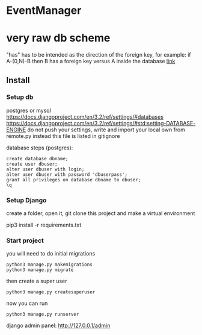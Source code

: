 # EventManager

# very raw db scheme
"has" has to be intended as the direction of the foreign key, for example:
if A-(0,N)-B then B has a foreign key versus A inside the database
[link](https://viewer.diagrams.net/?highlight=0000ff&edit=_blank&layers=1&nav=1#R7Z1dc6M4FoZ%2FTap6L9LFN%2FblJp2Znd30VFdntnbnkjaKzRYBL8aJs79%2BhRH%2BQMjBjUEvlrpS1UbGGOs9fnV4hHVu7PuXza9ZsFx8TUMS31hGuLmxv9xYlmX7Bv2vaHlnLa47LVvmWRSWbea%2B4Sn6H2GN7IXzdRSS1dGOeZrGebQ8bpylSUJm%2BVFbkGXp2%2FFuz2l8%2FK7LYE64hqdZEPOt%2F4rCfFG2Tix%2F3%2F43Es0X1TubHvt8L0G1M%2Fskq0UQpm8HTfbDjX2fpWlePnrZ3JO46L2qX8rX%2FSJ4dndiGUnyNi%2F4%2Brv193DppncP4ePD%2FHb2HP6W3rKjvAbxmn3gh9fieOUZ5%2B9VN9CTXxYP8%2BBH0XS3yoMsZ2rZBm2g%2FZ8HUUIy2mBut%2BM4WK6i7e5lyyKKw8fgPV3n1YGqrbvnaEPC76VYxb5Ut0d6sGKzOPgzPfgTO5ni6SCO5gl9PKOnWrzjXUZW9Fweg1XO9mAfi2Q52Qj7y9ypQOOXpC8kz97pLuwFrseEY6HrVNtv%2BzgwJ6xtcRgD1Y4Bi7357th7eegDptAZalmcWkKh6OfMoyD%2BTr8TQTLfanYsSdGvYZYu%2FwiyOclZwzKNih7dxsCu86M4vk%2FjtFA2SZPiSHm6ZE%2FG5Ll67Y80z9OXSkDWHbuDbrvCvaN%2FtHPujc%2FujUtP955um%2Ftt%2BlfsnuX3abLKMxpPxTEIlfWNFNK2k1Uc6LzWTFu7pbR2X8ranLLf%2FnGetlv7C%2Fbani2bUZOt%2FqVLabc%2Fx1sHW0RhSJJOeljNehwIYA%2FZ%2Fw7X%2F%2F9Mov%2BuyW9fJKtQWV25791qGcyiZP5YvtKryeQOJdNG%2FLVxh5TNHYUh1jUdgSG2Het6U9brqOzFv4gkjKrjXd4NXSw39NE6%2F0MXHEQOFNebaNfrx%2FWmsl1vivbF69X1JliuVyEHnN4f2PYEeqDYnskn6dr3LuJ7piXb%2BMyumfy4nK8MZSDrg0u3B7Y%2BkSAw3sen5N%2FJimSvQR6liVArhXCtXfV9NdPQ1tP6w7XmOBJ1TF7rnxyxpANbk0%2FVr5zYmmDpusWn65rZnhIKZSyz%2BElHRFvEzONP26J0bFtJiZNI9prHi3ISaZ7IzyOie%2BEwgsB4n2YYfXmfdHhrqcUwLDCGYanOMESCwHhf12lF7X24ANfqyjpGZn4CPaSZH9zM4dDmJxAExfxsnlZ8i4MZEaqkELr1q7vEK3RrSEe39jgYBSS6tY1mtVHQrc0ziitHtzYYprB5TKHR7SmhYEYxjS%2F6skXp6NZWC1%2FYYPjCVh1fiASB8T6NL%2FryPuno1laLXthg9MJWnV6IBEHxPqfrrdHa%2B3DRrdOVdYzL%2FByBHtJ%2BesrjCLXMTyQIjPnxtOJ%2BvaJdRzKhUArRW7eitczQbk35CyU44%2BAUkPi2DHdcfOvwnOLK8a0DhiocHlVofHtKKJiRTCOMvmxROr511EIYDhjCcFRHGCJBULyvejPtfRf3Pun41lWLYLhgBMNVnWCIBIHxvq4%2FC9Heh4tv3a6sY2TmJ9BDmvnB3TYxtPkJBIExv4Zfahd33n4NkmCuEW7xrA%2BIcL1x5OuQCLcMeVyE6%2FH5%2BpUjXA8sZff4lF0j3FNCoYxmnk7l%2B7JF6QjXUyuT98AyeU%2F1TF4kCIz3db1FWnsfLML14Nac7tf7PDDvg5s9HNr7BILAeF%2FX%2BUXtfbgIt%2Fr9M863r1%2FzE%2BghrdwB3PTh0OYnEATF%2FHyeVjyRQFcp2xpVtWx9xW6tSUs764%2Fd%2BuOAFJDstox1XHbr85DiytmtD8YpfJ5TaHZ7SiiYYUzzi75sUTq79dXiFz4Yv%2FBV5xciQWC8T%2FOLvrxPOrudqIUvfDB8MVEdX4gEQfG%2BCY8vtPddxvvks9sJ3JL7%2FdZsFOghzfzg7pkYumijQBAY8%2BNpxdNWDw1vG%2BCtfHY7GQekgGS3E0HhaBR2O%2BEhxZWz2wkYp5jwnEKz21NCwQxjml%2F0ZYvS2e1ULX4xAeMXU9X5hUgQFO%2Bban7Rl%2FdJZ7dTtfDFFAxfTFXHFyJBYLyv649CtPfhstsp3Jr7%2FZqfQA9p5gd3z8TQ5icQBMb8eFpxHySv9H00vLXMHYPdrZrgtjS0%2FujtdByYApLeltGOS29Ng%2BcUV45vp2CowjR4VqH57SmlUIYy09AQoy9nlA5wTUMtisGCGckXVecYQklwDFCTjL4MUDrFNQ21SAYLZiQDVJ1lCCXBMcCuvxHRBoiLck2jK%2FkYmwMKFJHmgCZPJ1RzQIEkMA5oNdz%2FVyyFS%2F3iOZoL1VIK6laKMGezjJbO1h%2FTNa1xDFyQUJfFPDDVtRrWp75uqssCGmjssvmxS2Pdk1LBjGl217sHFc7qPzJH%2BWDX7krtR5bV24L0RJ4zwpH1obN6kSQ4DjiOYrejdED5ZNeGW5W6ZwcEK3Zr2nBofXAHBC9ra9q6rm1vDgiAdm24xZ16tkCw2ramDcfWB7dA8Oq2ptNAMFa6ull5FVu7T9cBYLrOOLAFJtMtgx2Y6To8trh2puugkQuHJxea6Z6UCmcw00SjN3OUz3QdxYiGg0Y0HOWJhkgSHAfURKM3B5TPdB3FgIaDBjQc5YGGSBIYB6zeTTvg5R0QgOm6cIs%2B9WuBrkARaRbo8ohCMQsUSYJjgWfce%2FEck81fs6zonDuShOzhl1kcrFbRjDYu8peYhTbZRPm%2Fi07%2F7LKtP6vvAH38ZXO48c42yjcm4ZwIe5k1rdJ1NiMnPpfzcT2lpn6u2jISB3n0enweTZ3P3uFb4ch7WV3hqg3VMcoPwF6215A7kjetHclyakfKt8MNd6RtNOw%2BeIcAOadq61kBktATO4iQYvPPw%2Bf2MbLdej%2BIGImB5bKsLq9G%2BbPHx4FCsB44u99OnBuCvlUPQWvoEOQz6XKJmIeYvJBE12jcDhuuyHMkzkB1Ljqr8gyUqGIqzAxUQ03ba5%2BB8tFS7IaytXoG6qRUMKn3SCrYYtKHD8xR%2FgxUQw1byV%2FIfuEDWgVbs6GELbojDiQJjgOOow7MKB1Q%2FgyUYuVqTbR6tabyBWuFkuA44DjWUh2lAwLMQClWtdZEK1trKl%2B3VigJjAWeU7n2p2agbg6mCXaTBs0TBbtJid0sxMGrTkxKlCd8kQmGakT4eIKhxRVXjxMMNL2rA%2Bf61FTbGQYaAvVDTWuH6nuK4ZwKuz81y3VmQP1M8F4wCKtqTPBBOHGOI2fysyHo1w5067mfjYN%2Flj1wQPL04lORZtGm3%2F%2FChWYheoVSaa61SOdpEsQP%2B9a7LF0nIQlZqOz3eUy3o1cRnv8hef7OZsmCdZ4eR%2FIFo8usCiq3CC9BAt86bjqOTTyg%2BFQkt6YUCQBGpzOkE63VOZR0PH9dNBQVyRbpy481ffe7t0WUkyeajhXPvGXBsin%2Bu83ROvVSzLtJ%2BQO7bLpCqdvaBbuJZwSfWIjLjfEzbwu5aIz7LWNctGLpUCHOwwMEd6LKHUl3a3w2TOujhKfY%2BkayiPbN9rYMaaIKFysYSlUem0o3LqtmXA3Ta8PaVkM91216JCc32oe%2BvIG5umL6OL5FS60MFN8NlV4RXEtiTtVaOtEKEUMpx9NM6c5k1NCB1XDX28DWxCeeCPFdy6eMIePbbhvfglt2horvhmtuE2BQkZcJt1bOFVDmoZTj8Z1sZ6ozTV%2ByL1kNlf0QfEnmuOu1jG5LasZkNRQERFBOZrLbVjnZGRPPD2X7kle7lLM8V3bC1ICgEMJb4rDbllWIfuY2VHg3ACiEq3CJqW5ryiTZmPAgk%2BNiMSarodwawuWAvITJqurbfhjdUrm41VCETe0Bpb1wcq%2FArYYCyrJtaVIVtGK25DTcWD2wLwkwhcLh3RZTyB11rYYKqhDKSRxR2ioneUTB40t29QMz5ktuw4LDF%2FIlupmlaX54hxP9RIuvaUiKPf4P)

## Install

### Setup db
postgres or mysql
https://docs.djangoproject.com/en/3.2/ref/settings/#databases
https://docs.djangoproject.com/en/3.2/ref/settings/#std:setting-DATABASE-ENGINE
do not push your settings, write and import your local own from remote.py instead
this file is listed in gitignore

database steps (postgres):

    create database dbname;
    create user dbuser;
    alter user dbuser with login;
    alter user dbuser with password 'dbuserpass';
    grant all privileges on database dbname to dbuser;
    \q

### Setup Django    
create a folder, open it, git clone this project and make a virtual environment 

pip3 install -r requirements.txt

### Start project
you will need to do initial migrations

    python3 manage.py makemigrations
    python3 manage.py migrate

then create a super user

    python3 manage.py createsuperuser

now you can run

    python3 manage.py runserver
   
django admin panel: http://127.0.0.1/admin 

